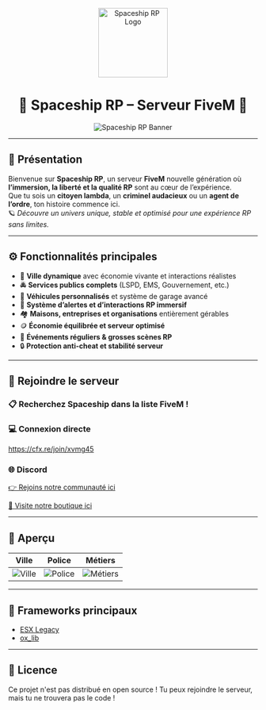 <p align="center">
  <img src="https://cdn.discordapp.com/attachments/1416860906712989827/1418697255392907315/classic.png?ex=68f69d47&is=68f54bc7&hm=f40b087b1ea1e0d5a81466bd0e36711a23148ee1f4f532b4b968d9c7dc6f8c05&" width="140" alt="Spaceship RP Logo">
</p>

<h1 align="center">🚀 Spaceship RP – Serveur FiveM 🚀</h1>

<p align="center">
  <img src="https://cdn.discordapp.com/attachments/1416860906712989827/1418291102053695671/banner.png?ex=68f67485&is=68f52305&hm=b72cb8264f66e7201a8888627d421a4f381e6af2009fa61cdb62b0bfb6c91de9&" alt="Spaceship RP Banner">
</p>

---

## 🌌 Présentation

Bienvenue sur **Spaceship RP**, un serveur **FiveM** nouvelle génération où **l’immersion, la liberté et la qualité RP** sont au cœur de l’expérience.  
Que tu sois un **citoyen lambda**, un **criminel audacieux** ou un **agent de l’ordre**, ton histoire commence ici.  
🪐 *Découvre un univers unique, stable et optimisé pour une expérience RP sans limites.*

---

## ⚙️ Fonctionnalités principales

- 🌃 **Ville dynamique** avec économie vivante et interactions réalistes  
- 🚔 **Services publics complets** (LSPD, EMS, Gouvernement, etc.)  
- 🚗 **Véhicules personnalisés** et système de garage avancé  
- 💬 **Système d’alertes et d’interactions RP immersif**  
- 🏘️ **Maisons, entreprises et organisations** entièrement gérables  
- 🪙 **Économie équilibrée et serveur optimisé**  
- 🎉 **Événements réguliers & grosses scènes RP**  
- 🔒 **Protection anti-cheat et stabilité serveur**

---

## 🚀 Rejoindre le serveur

### 📋 Recherchez Spaceship dans la liste FiveM !

### 💻 Connexion directe
https://cfx.re/join/xvmg45


### 🌐 Discord
[👉 Rejoins notre communauté ici](https://dsc.gg/spaceshiprp)

[🛒 Visite notre boutique ici](https://spaceshiprp.tebex.io)

---

## 📸 Aperçu

| Ville | Police | Métiers |  
|:-----:|:------:|:--------:|  
| ![Ville](https://cdn.discordapp.com/attachments/1418291102053695671/banner.png) | ![Police](https://cdn.discordapp.com/attachments/1416860906712989827/1418697255392907315/classic.png) | ![Métiers](https://cdn.discordapp.com/attachments/1418291102053695671/banner.png) |  

---

## 🧩 Frameworks principaux

- [ESX Legacy](https://github.com/esx-framework/esx-legacy)  
- [ox_lib](https://github.com/overextended/ox_lib)  


---


## 📜 Licence

Ce projet n'est pas distribué en open source !
Tu peux rejoindre le serveur, mais tu ne trouvera pas le code !
